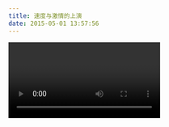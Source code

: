 ```yaml
---
title: 速度与激情的上演
date: 2015-05-01 13:57:56
---
```





<video>http://player.youku.com/player.php/sid/XOTMyMjUwMjgw/v.swf</video>